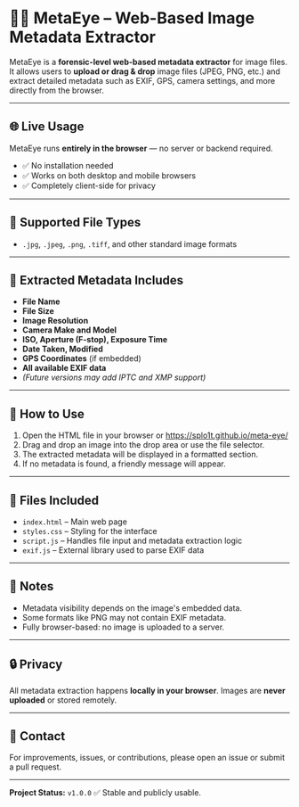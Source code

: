# 🕵️‍♂️ MetaEye – Web-Based Image Metadata Extractor

MetaEye is a **forensic-level web-based metadata extractor** for image files. It allows users to **upload or drag & drop** image files (JPEG, PNG, etc.) and extract detailed metadata such as EXIF, GPS, camera settings, and more directly from the browser.

---

## 🌐 Live Usage

MetaEye runs **entirely in the browser** — no server or backend required.

- ✅ No installation needed
- ✅ Works on both desktop and mobile browsers
- ✅ Completely client-side for privacy

---

## 📂 Supported File Types

- `.jpg`, `.jpeg`, `.png`, `.tiff`, and other standard image formats

---

## 🧠 Extracted Metadata Includes

- **File Name**
- **File Size**
- **Image Resolution**
- **Camera Make and Model**
- **ISO, Aperture (F-stop), Exposure Time**
- **Date Taken, Modified**
- **GPS Coordinates** (if embedded)
- **All available EXIF data**
- *(Future versions may add IPTC and XMP support)*

---

## 🚀 How to Use

1. Open the HTML file in your browser or https://splo1t.github.io/meta-eye/
2. Drag and drop an image into the drop area or use the file selector.
3. The extracted metadata will be displayed in a formatted section.
4. If no metadata is found, a friendly message will appear.

---

## 🧾 Files Included

- `index.html` – Main web page
- `styles.css` – Styling for the interface
- `script.js` – Handles file input and metadata extraction logic
- `exif.js` – External library used to parse EXIF data

---

## 📌 Notes

- Metadata visibility depends on the image's embedded data.
- Some formats like PNG may not contain EXIF metadata.
- Fully browser-based: no image is uploaded to a server.

---

## 🔒 Privacy

All metadata extraction happens **locally in your browser**. Images are **never uploaded** or stored remotely.

---

## 📧 Contact

For improvements, issues, or contributions, please open an issue or submit a pull request.

---

**Project Status:** `v1.0.0` ✅ Stable and publicly usable.

